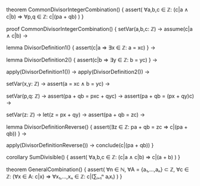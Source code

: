 theorem CommonDivisorIntegerCombination() {
  assert(
    ∀a,b,c ∈ ℤ: (c|a ∧ c|b) ⇒ 
    ∀p,q ∈ ℤ: c|(pa + qb)
  )
}

proof CommonDivisorIntegerCombination() {
  setVar(a,b,c: ℤ) →
  assume(c|a ∧ c|b) →
  
  lemma DivisorDefinition1() {
    assert(c|a ⇒ ∃x ∈ ℤ: a = xc)
  } →
  
  lemma DivisorDefinition2() {
    assert(c|b ⇒ ∃y ∈ ℤ: b = yc)
  } →
  
  apply(DivisorDefinition1()) →
  apply(DivisorDefinition2()) →
  
  setVar(x,y: ℤ) →
  assert(a = xc ∧ b = yc) →
  
  setVar(p,q: ℤ) →
  assert(pa + qb = pxc + qyc) →
  assert(pa + qb = (px + qy)c) →
  
  setVar(z: ℤ) →
  let(z = px + qy) →
  assert(pa + qb = zc) →
  
  lemma DivisorDefinitionReverse() {
    assert(∃z ∈ ℤ: pa + qb = zc ⇒ c|(pa + qb))
  } →
  
  apply(DivisorDefinitionReverse()) →
  conclude(c|(pa + qb))
}

corollary SumDivisible() {
  assert(
    ∀a,b,c ∈ ℤ: (c|a ∧ c|b) ⇒ c|(a + b)
  )
}

theorem GeneralCombination() {
  assert(
    ∀n ∈ ℕ, ∀A = {a₁,...,aₙ} ⊂ ℤ, ∀c ∈ ℤ:
    (∀x ∈ A: c|x) ⇒
    ∀x₁,...,xₙ ∈ ℤ: c|(∑ᵢ₌₁ⁿ aᵢxᵢ)
  )
}